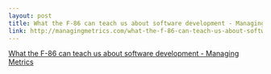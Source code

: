 ```yaml
--- 
layout: post
title: What the F-86 can teach us about software development - Managing Metrics
link: http://managingmetrics.com/what-the-f-86-can-teach-us-about-software-dev
---
```

<a href=
"http://managingmetrics.com/what-the-f-86-can-teach-us-about-software-dev">
What the F-86 can teach us about software development - Managing
Metrics</a><br>
